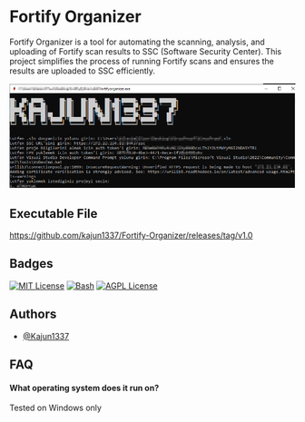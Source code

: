 # Fortify Organizer

Fortify Organizer is a tool for automating the scanning, analysis, and uploading of Fortify scan results to SSC (Software Security Center). This project simplifies the process of running Fortify scans and ensures the results are uploaded to SSC efficiently.

![](https://github.com/kajun1337/Fortify-Organizer/blob/main/picture.png)

## Executable File
https://github.com/kajun1337/Fortify-Organizer/releases/tag/v1.0

## Badges

[![MIT License](https://img.shields.io/badge/License-MIT-green.svg)](https://choosealicense.com/licenses/mit/)
[![Bash](https://img.shields.io/badge/License-GPL%20v3-yellow.svg)](https://opensource.org/licenses/)
[![AGPL License](https://img.shields.io/badge/license-AGPL-blue.svg)](http://www.gnu.org/licenses/agpl-3.0)


## Authors

- [@Kajun1337](https://www.github.com/kajun1337)



## FAQ

#### What operating system does it run on?

Tested on Windows only
